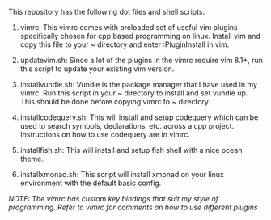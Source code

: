 This repository has the following dot files and shell scripts:

1. vimrc: This vimrc comes with preloaded set of useful vim plugins specifically chosen for cpp based programming on linux. Install vim and copy this file to your ~ directory and enter :PluginInstall in vim.

2. updatevim.sh: Since a lot of the plugins in the vimrc require vim 8.1+, run this script to update your existing vim version.

3. installvundle.sh: Vundle is the package manager that I have used in my vimrc. Run this script in your ~ directory to install and set vundle up. This should be done before copying vimrc to ~ directory.

4. installcodequery.sh: This will install and setup codequery which can be used to search symbols, declarations, etc. across a cpp project. Instructions on how to use codequery are in vimrc.

5. installfish.sh: This will install and setup fish shell with a nice ocean theme.

6. installxmonad.sh: This script will install xmonad on your linux environment with the default basic config.

*NOTE: The vimrc has custom key bindings that suit my style of programming. Refer to vimrc for comments on how to use different plugins*

